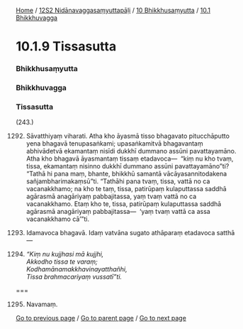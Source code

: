 
[Home](/) / [12S2 Nidānavaggasaṃyuttapāḷi](/tipitaka/12S2.md) / [10 Bhikkhusaṃyutta](/tipitaka/12S2/10.md) / [10.1 Bhikkhuvagga](/tipitaka/12S2/10/10.1.md)

# 10.1.9 Tissasutta

### Bhikkhusaṃyutta

### Bhikkhuvagga

### Tissasutta

(243.)

1292. Sāvatthiyaṃ viharati. Atha kho āyasmā tisso bhagavato pitucchāputto yena bhagavā tenupasaṅkami; upasaṅkamitvā bhagavantaṃ abhivādetvā ekamantaṃ nisīdi dukkhī dummano assūni pavattayamāno. Atha kho bhagavā āyasmantaṃ tissaṃ etadavoca—  “kiṃ nu kho tvaṃ, tissa, ekamantaṃ nisinno dukkhī dummano assūni pavattayamāno”ti? “Tathā hi pana maṃ, bhante, bhikkhū samantā vācāyasannitodakena sañjambharimakaṃsū”ti. “Tathāhi pana tvaṃ, tissa, vattā no ca vacanakkhamo; na kho te taṃ, tissa, patirūpaṃ kulaputtassa saddhā agārasmā anagāriyaṃ pabbajitassa, yaṃ tvaṃ vattā no ca vacanakkhamo. Etaṃ kho te, tissa, patirūpaṃ kulaputtassa saddhā agārasmā anagāriyaṃ pabbajitassa—  ‘yaṃ tvaṃ vattā ca assa vacanakkhamo cā’”ti.

1293. Idamavoca bhagavā. Idaṃ vatvāna sugato athāparaṃ etadavoca satthā—

1294. _“Kiṃ nu kujjhasi mā kujjhi,_  
_Akkodho tissa te varaṃ;_  
_Kodhamānamakkhavinayatthañhi,_  
_Tissa brahmacariyaṃ vussatī”ti._  


===

1295. Navamaṃ.



[Go to previous page](/tipitaka/12S2/10/10.1/10.1.8.md) / [Go to parent page](/tipitaka/12S2/10/10.1.md) / [Go to next page](/tipitaka/12S2/10/10.1/10.1.10.md)


